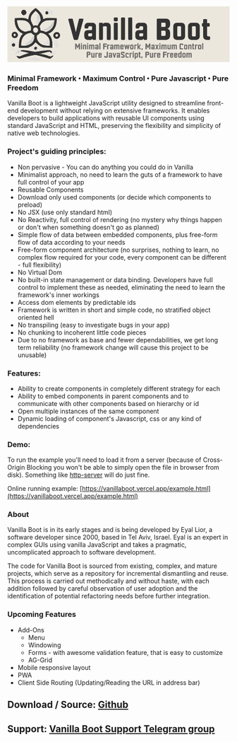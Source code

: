 ![Vanilla Boot](https://raw.githubusercontent.com/eyallior/vanillaboot/refs/heads/main/images/logo-dark.png)

### Minimal Framework ꞏ Maximum Control ꞏ Pure Javascript ꞏ Pure Freedom

Vanilla Boot is a lightweight JavaScript utility designed to streamline front-end development without relying on extensive frameworks. It enables developers to build applications with reusable UI components using standard JavaScript and HTML, preserving the flexibility and simplicity of native web technologies.

### Project's guiding principles:

* Non pervasive - You can do anything you could do in Vanilla
* Minimalist approach, no need to learn the guts of a framework to have full control of your app
* Reusable Components
* Download only used components (or decide which components to preload)
* No JSX (use only standard html)
* No Reactivity, full control of rendering (no mystery why things happen or don't when something doesn't go as planned)
* Simple flow of data between embedded components, plus free-form flow of data according to your needs
* Free-form component architecture (no surprises, nothing to learn, no complex flow required for your code, every component can be different - full flexibility)
* No Virtual Dom
* No built-in state management or data binding. Developers have full control to implement these as needed, eliminating the need to learn the framework's inner workings
* Access dom elements by predictable ids
* Framework is written in short and simple code, no stratified object oriented hell
* No transpiling (easy to investigate bugs in your app)
* No chunking to incoherent little code pieces
* Due to no framework as base and fewer dependabilities, we get long term reliability (no framework change will cause this project to be unusable)

### Features:

* Ability to create components in completely different strategy for each
* Ability to embed components in parent components and to communicate with other components based on hierarchy or id
* Open multiple instances of the same component
* Dynamic loading of component's Javascript, css or any kind of dependencies

### Demo:

To run the example you'll need to load it from a server (because of Cross-Origin Blocking you won't be able to simply open the file in browser from disk). Something like [http-server](https://www.npmjs.com/package/http-server) will do just fine.

Online running example: [https://vanillaboot.vercel.app/example.html](https://vanillaboot.vercel.app/example.html)


### About

Vanilla Boot is in its early stages and is being developed by Eyal Lior, a software developer since 2000, based in Tel Aviv, Israel. Eyal is an expert in complex GUIs using vanilla JavaScript and takes a pragmatic, uncomplicated approach to software development.

The code for Vanilla Boot is sourced from existing, complex, and mature projects, which serve as a repository for incremental dismantling and reuse. This process is carried out methodically and without haste, with each addition followed by careful observation of user adoption and the identification of potential refactoring needs before further integration.


### Upcoming Features

* Add-Ons
    * Menu
    * Windowing
    * Forms - with awesome validation feature, that is easy to customize
    * AG-Grid
* Mobile responsive layout
* PWA
* Client Side Routing (Updating/Reading the URL in address bar)

## Download / Source: [Github](https://github.com/eyallior/vanillaboot)

## Support: [Vanilla Boot Support Telegram group](https://t.me/+QVaaVPOrtTJjMWQ0)

